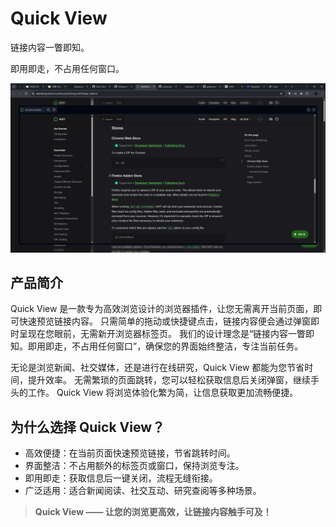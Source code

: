 # Quick View

链接内容一瞥即知。

即用即走，不占用任何窗口。

<img src="./public/result.png" />

## 产品简介

Quick View 是一款专为高效浏览设计的浏览器插件，让您无需离开当前页面，即可快速预览链接内容。
只需简单的拖动或快捷键点击，链接内容便会通过弹窗即时呈现在您眼前，无需新开浏览器标签页。
我们的设计理念是“链接内容一瞥即知。即用即走，不占用任何窗口”，确保您的界面始终整洁，专注当前任务。

无论是浏览新闻、社交媒体，还是进行在线研究，Quick View 都能为您节省时间，提升效率。
无需繁琐的页面跳转，您可以轻松获取信息后关闭弹窗，继续手头的工作。
Quick View 将浏览体验化繁为简，让信息获取更加流畅便捷。

## 为什么选择 Quick View？

- 高效便捷：在当前页面快速预览链接，节省跳转时间。
- 界面整洁：不占用额外的标签页或窗口，保持浏览专注。
- 即用即走：获取信息后一键关闭，流程无缝衔接。
- 广泛适用：适合新闻阅读、社交互动、研究查阅等多种场景。

> **Quick View —— 让您的浏览更高效，让链接内容触手可及！**
